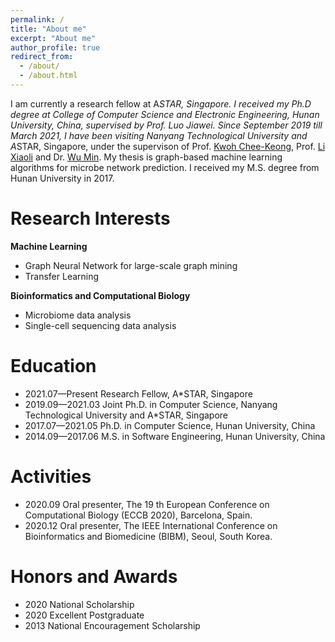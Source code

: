 ```yaml
---
permalink: /
title: "About me"
excerpt: "About me"
author_profile: true
redirect_from: 
  - /about/
  - /about.html
---
```


I am currently a research fellow at A*STAR, Singapore. I received my Ph.D degree at College of Computer Science and Electronic Engineering, Hunan University, China, supervised by Prof. Luo Jiawei. Since September 2019 till March 2021, I have been visiting Nanyang Technological University and A*STAR, Singapore, under the supervison of Prof. [Kwoh Chee-Keong](https://personal.ntu.edu.sg/asckkwoh/), Prof. [Li Xiaoli](https://personal.ntu.edu.sg/xlli/) and Dr. [Wu Min](https://sites.google.com/site/wumincf/). My thesis is graph-based machine learning algorithms for microbe network prediction. I received my M.S. degree from Hunan University in 2017.

# Research Interests
**Machine Learning**
- Graph Neural Network for large-scale graph mining
- Transfer Learning

**Bioinformatics and Computational Biology**
- Microbiome data analysis
- Single-cell sequencing data analysis

# Education
- 2021.07—Present   Research Fellow, A*STAR, Singapore
- 2019.09—2021.03   Joint Ph.D. in Computer Science, Nanyang Technological University and A*STAR, Singapore
- 2017.07—2021.05   Ph.D. in Computer Science, Hunan University, China
- 2014.09—2017.06   M.S. in Software Engineering, Hunan University, China 

# Activities
- 2020.09   Oral presenter, The 19 th European Conference on Computational Biology (ECCB 2020), Barcelona, Spain.
- 2020.12   Oral presenter, The IEEE International Conference on Bioinformatics and Biomedicine (BIBM), Seoul, South Korea.

# Honors and Awards
- 2020 National Scholarship
- 2020 Excellent Postgraduate
- 2013 National Encouragement Scholarship


<script type="text/javascript" id="clustrmaps" src="//clustrmaps.com/map_v2.js?d=8D0XnQtyG8lfckDdFT7ZfrCMSqc-gPw84_X6pr5wfP4&cl=ffffff&w=a"></script>
